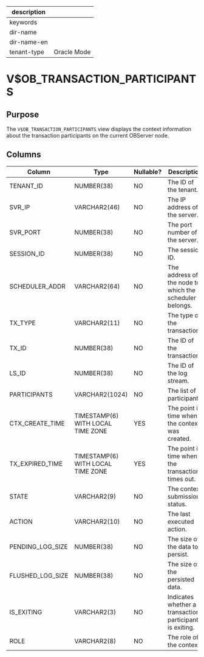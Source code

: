 |description||
|---|---|
|keywords||
|dir-name||
|dir-name-en||
|tenant-type|Oracle Mode|

# V$OB_TRANSACTION_PARTICIPANTS

## Purpose

The `V$OB_TRANSACTION_PARTICIPANTS` view displays the context information about the transaction participants on the current OBServer node.

## Columns

| Column | Type | Nullable? | Description |
|------------------|-----------------------------------|------------|-----------|
| TENANT_ID | NUMBER(38) | NO | The ID of the tenant. |
| SVR_IP | VARCHAR2(46) | NO | The IP address of the server. |
| SVR_PORT | NUMBER(38) | NO | The port number of the server. |
| SESSION_ID | NUMBER(38) | NO | The session ID. |
| SCHEDULER_ADDR | VARCHAR2(64) | NO | The address of the node to which the scheduler belongs. |
| TX_TYPE | VARCHAR2(11) | NO | The type of the transaction. |
| TX_ID | NUMBER(38) | NO | The ID of the transaction. |
| LS_ID | NUMBER(38) | NO | The ID of the log stream. |
| PARTICIPANTS | VARCHAR2(1024) | NO | The list of participants. |
| CTX_CREATE_TIME | TIMESTAMP(6) WITH LOCAL TIME ZONE | YES | The point in time when the context was created. |
| TX_EXPIRED_TIME | TIMESTAMP(6) WITH LOCAL TIME ZONE | YES | The point in time when the transaction times out. |
| STATE | VARCHAR2(9) | NO | The context submission status. |
| ACTION | VARCHAR2(10) | NO | The last executed action. |
| PENDING_LOG_SIZE | NUMBER(38) | NO | The size of the data to persist. |
| FLUSHED_LOG_SIZE | NUMBER(38) | NO | The size of the persisted data. |
| IS_EXITING | VARCHAR2(3) | NO | Indicates whether a transaction participant is exiting. |
| ROLE | VARCHAR2(8) | NO | The role of the context. |
